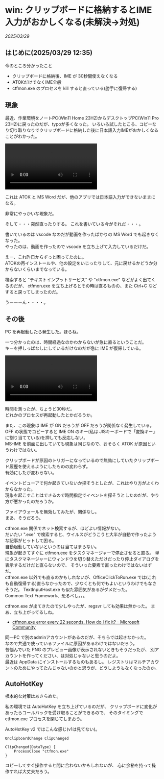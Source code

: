 # win: クリップボードに格納するとIME入力がおかしくなる(未解決→対処)

_2025/03/29_

## はじめに(2025/03/29 12:35)

今のところ分かったこと

* クリップボードに格納後、IME が 30秒間使えなくなる
* ATOKだけでなくIME全般
* ctfmon.exe のプロセスを kill すると直っている(勝手に復帰する)

## 現象

最近、作業環境をノートPC(Win11 Home 23H2)からデスクトップPC(Win11 Pro 23H2)に戻ったのだが、typoが多くなった。
いろいろ試したところ、コピーなり切り取りなりでクリップボードに格納した後に日本語入力IMEがおかしくなることがわかった。

<video controls>
  <source src="images/20250329-winkey.mp4" type="video/mp4" />
</video>

これは ATOK と MS Word だが、他のアプリでは日本語入力ができないままになる。

非常にやっかいな現象だ。

そして・・・突然直ったりする。
これを書いている今がそれだ・・・。

書いているのは vscode なのだが動画を作ったばかりの MS Word でも起きなくなった。  
やったのは、動画を作ったので vscode を立ち上げて入力しているだけだ。

えー、これ昨日からずっと困ってたのに。  
ATOKの再インストールや、他の設定をいじったりして、元に戻せるかどうか分からないくらいまでなっている。

検索すると "テキストインプットサービス" や "ctfmon.exe" などがよく出てくるのだが、
ctfmon.exe を立ち上げるとその時は直るものの、また Ctrl+C などすると戻ってしまったのだ。

うーーーん・・・・。

## その後

PC を再起動したら発生した。ほらね。

一つ分かったのは、時間経過なのかわからないが急に直るということだ。  
キーを押しっぱなしにしているだけなのだが急に IME が復帰している。

<video controls>
  <source src="images/20250329a-2.mp4" type="video/mp4" />
</video>

時間を測ったが、ちょうど30秒だ。  
どれかのプロセスが再起動したとかだろうか。

また、この現象は IME が ON だろうが OFF だろうが関係なく発生している。
OFF の状態でコピーすると IME ON のキー(私は JISキーボードで「変換キー」に割り当てている)を押しても反応しない。  
MS-IME を前面に出していても現象は同じなので、おそらく ATOK が原因というわけではない。

クリップボードが原因のトリガーになっているので無効にしていたクリップボード履歴を使えるようにしたものの変わらず。  
有効にしたが変わらない。

イベントビューアで何か起きていないか探そうとしたが、これはやり方がよくわからなかった。  
現象を起こすことはできるので時間指定でイベントを探そうとしたのだが、やり方が悪かったのだろうか。

ファイアウォールを無効してみたが、関係なし。  
まあ、そうだろう。

ctfmon.exe 関係でネット検索するが、ほどよい情報がない。  
だいたい ".exe" で検索すると、ウイルスがどうこうと大半が自動で作ったような記事がヒットして困る。  
自動起動していないというのは当てはまらない。  
現象が起きてすぐに ctfmon.exe をタスクマネージャーで停止させると直る。
単にタスクマネージャーにウィンドウを切り替えただけだったり停止ダイアログを表示するだけだと直らないので、
そういった要素で直ったわけではないはずだ。  
ctfmon.exe 以外でも直るのかもしれないが、OfficeClickToRun.exe では(これも自動復帰する)直らなかったので、少なくとも何でもよいというわけでもなさそうだ。
TextInputHost.exe も似た雰囲気があるがダメだった。  
Common Text Framework、恐るべし。。。

ctfmon.exe が出てきたので少しやったが、regsvr しても効果は無かった。
まあ、立ち上がってるしね。

* [ctfmon.exe error every 22 seconds. How do I fix it? - Microsoft Community](https://answers.microsoft.com/en-us/windows/forum/all/ctfmonexe-error-every-22-seconds-how-do-i-fix-it/91a3926f-a77d-49bb-91dc-9740d146e2f9)

同一PC で別のadminアカウントがあるのだが、そちらでは起きなかった。  
なので共通で使っているファイルに原因があるわけではないだろう。  
昔悩んでいた PNG のプレビュー画像が表示されないときもそうだったが、
別アカウントを作ってください、は対処じゃないと思うのだよ。  
最近は AppData にインストールするものもあるし。
レジストリはマルチアカウントのためにやってたんじゃないのかと思うが、どうしようもなくなったのか。

## AutoHotKey

根本的な対策はあきらめた。

私の環境では AutoHotKey を立ち上げているのだが、
クリップボードに変化があったらコールバックを受け取ることができるので、
そのタイミングで ctfmon.exe プロセスを閉じてしまおう。

AutoHotKey v2 ではこんな感じ(v1は見てない)。

```ahk
OnClipboardChange ClipChanged

ClipChanged(DataType) {
    ProcessClose "ctfmon.exe"
}
```

コピーしてすぐ操作すると間に合わないかもしれないが、
心に余裕を持って操作すれば大丈夫だろう。
